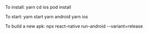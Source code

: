 To install:
yarn
cd ios
pod install

To start:
yarn start
yarn android
yarn ios

To build a new apk:
npx react-native run-android --variant=release
